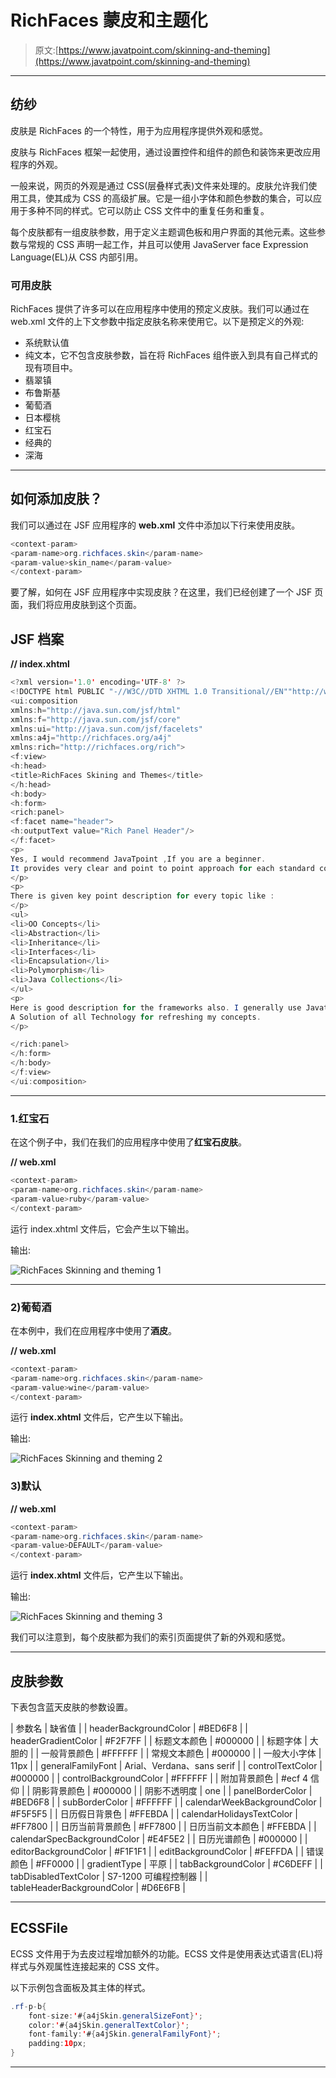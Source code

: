 # RichFaces 蒙皮和主题化

> 原文:[https://www.javatpoint.com/skinning-and-theming](https://www.javatpoint.com/skinning-and-theming)

* * *

## 纺纱

皮肤是 RichFaces 的一个特性，用于为应用程序提供外观和感觉。

皮肤与 RichFaces 框架一起使用，通过设置控件和组件的颜色和装饰来更改应用程序的外观。

一般来说，网页的外观是通过 CSS(层叠样式表)文件来处理的。皮肤允许我们使用工具，使其成为 CSS 的高级扩展。它是一组小字体和颜色参数的集合，可以应用于多种不同的样式。它可以防止 CSS 文件中的重复任务和重复。

每个皮肤都有一组皮肤参数，用于定义主题调色板和用户界面的其他元素。这些参数与常规的 CSS 声明一起工作，并且可以使用 JavaServer face Expression Language(EL)从 CSS 内部引用。

### 可用皮肤

RichFaces 提供了许多可以在应用程序中使用的预定义皮肤。我们可以通过在 web.xml 文件的上下文参数中指定皮肤名称来使用它。以下是预定义的外观:

*   系统默认值
*   纯文本，它不包含皮肤参数，旨在将 RichFaces 组件嵌入到具有自己样式的现有项目中。
*   翡翠镇
*   布鲁斯基
*   葡萄酒
*   日本樱桃
*   红宝石
*   经典的
*   深海

* * *

## 如何添加皮肤？

我们可以通过在 JSF 应用程序的 **web.xml** 文件中添加以下行来使用皮肤。

```java
<context-param>
<param-name>org.richfaces.skin</param-name>
<param-value>skin_name</param-value>
</context-param>

```

要了解，如何在 JSF 应用程序中实现皮肤？在这里，我们已经创建了一个 JSF 页面，我们将应用皮肤到这个页面。

## JSF 档案

**// index.xhtml**

```java
<?xml version='1.0' encoding='UTF-8' ?>
<!DOCTYPE html PUBLIC "-//W3C//DTD XHTML 1.0 Transitional//EN""http://www.w3.org/TR/xhtml1/DTD/xhtml1-transitional.dtd">
<ui:composition 
xmlns:h="http://java.sun.com/jsf/html"
xmlns:f="http://java.sun.com/jsf/core"
xmlns:ui="http://java.sun.com/jsf/facelets"
xmlns:a4j="http://richfaces.org/a4j"
xmlns:rich="http://richfaces.org/rich">
<f:view>
<h:head>
<title>RichFaces Skining and Themes</title>
</h:head>
<h:body>
<h:form>
<rich:panel>
<f:facet name="header">
<h:outputText value="Rich Panel Header"/>
</f:facet>
<p>
Yes, I would recommend JavaTpoint ,If you are a beginner. 
It provides very clear and point to point approach for each standard concept of Java.
</p>
<p>
There is given key point description for every topic like :
</p>
<ul>
<li>OO Concepts</li>
<li>Abstraction</li>
<li>Inheritance</li>
<li>Interfaces</li>
<li>Encapsulation</li>
<li>Polymorphism</li>
<li>Java Collections</li>
</ul>
<p>
Here is good description for the frameworks also. I generally use Javatpoint - 
A Solution of all Technology for refreshing my concepts.
</p>

</rich:panel>
</h:form>
</h:body>
</f:view>
</ui:composition>

```

* * *

### 1.红宝石

在这个例子中，我们在我们的应用程序中使用了**红宝石皮肤**。

**// web.xml**

```java
<context-param>
<param-name>org.richfaces.skin</param-name>
<param-value>ruby</param-value>
</context-param>

```

运行 index.xhtml 文件后，它会产生以下输出。

输出:

![RichFaces Skinning and theming 1](img/bc6876e3c6e17fc1a170d26ad70203a4.png)

* * *

### 2)葡萄酒

在本例中，我们在应用程序中使用了**酒皮**。

**// web.xml**

```java
<context-param>
<param-name>org.richfaces.skin</param-name>
<param-value>wine</param-value>
</context-param>

```

运行 **index.xhtml** 文件后，它产生以下输出。

输出:

![RichFaces Skinning and theming 2](img/03391a4099f875761a52c2e595243f70.png)

### 3)默认

**// web.xml**

```java
<context-param>
<param-name>org.richfaces.skin</param-name>
<param-value>DEFAULT</param-value>
</context-param>

```

运行 **index.xhtml** 文件后，它产生以下输出。

输出:

![RichFaces Skinning and theming 3](img/e1096bfb0ff3fccb3c1ca7df0ceac215.png)

我们可以注意到，每个皮肤都为我们的索引页面提供了新的外观和感觉。

* * *

## 皮肤参数

下表包含蓝天皮肤的参数设置。

| 参数名 | 缺省值 |
| headerBackgroundColor | #BED6F8 |
| headerGradientColor | #F2F7FF |
| 标题文本颜色 | #000000 |
| 标题字体 | 大胆的 |
| 一般背景颜色 | #FFFFFF |
| 常规文本颜色 | #000000 |
| 一般大小字体 | 11px |
| generalFamilyFont | Arial、Verdana、sans serif |
| controlTextColor | #000000 |
| controlBackgroundColor | #FFFFFF |
| 附加背景颜色 | #ecf 4 信仰 |
| 阴影背景颜色 | #000000 |
| 阴影不透明度 | one |
| panelBorderColor | #BED6F8 |
| subBorderColor | #FFFFFF |
| calendarWeekBackgroundColor | #F5F5F5 |
| 日历假日背景色 | #FFEBDA |
| calendarHolidaysTextColor | #FF7800 |
| 日历当前背景颜色 | #FF7800 |
| 日历当前文本颜色 | #FFEBDA |
| calendarSpecBackgroundColor | #E4F5E2 |
| 日历光谱颜色 | #000000 |
| editorBackgroundColor | #F1F1F1 |
| editBackgroundColor | #FEFFDA |
| 错误颜色 | #FF0000 |
| gradientType | 平原 |
| tabBackgroundColor | #C6DEFF |
| tabDisabledTextColor | S7-1200 可编程控制器 |
| tableHeaderBackgroundColor | #D6E6FB |

* * *

## ECSSFile

ECSS 文件用于为去皮过程增加额外的功能。ECSS 文件是使用表达式语言(EL)将样式与外观属性连接起来的 CSS 文件。

以下示例包含面板及其主体的样式。

```java
.rf-p-b{
	font-size:'#{a4jSkin.generalSizeFont}';
	color:'#{a4jSkin.generalTextColor}';
	font-family:'#{a4jSkin.generalFamilyFont}';
	padding:10px;
}

```

* * *